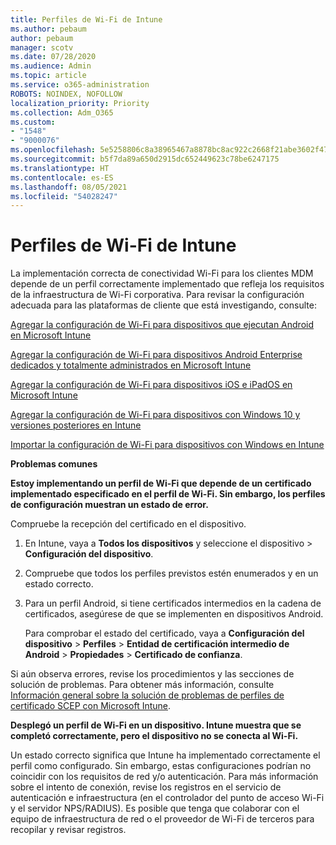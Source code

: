 ```yaml
---
title: Perfiles de Wi-Fi de Intune
ms.author: pebaum
author: pebaum
manager: scotv
ms.date: 07/28/2020
ms.audience: Admin
ms.topic: article
ms.service: o365-administration
ROBOTS: NOINDEX, NOFOLLOW
localization_priority: Priority
ms.collection: Adm_O365
ms.custom:
- "1548"
- "9000076"
ms.openlocfilehash: 5e5258806c8a38965467a8878bc8ac922c2668f21abe3602f479dcdaff8c9b5b
ms.sourcegitcommit: b5f7da89a650d2915dc652449623c78be6247175
ms.translationtype: HT
ms.contentlocale: es-ES
ms.lasthandoff: 08/05/2021
ms.locfileid: "54028247"
---
```

# <a name="intune-wi-fi-profiles"></a>Perfiles de Wi-Fi de Intune

La implementación correcta de conectividad Wi-Fi para los clientes MDM depende de un perfil correctamente implementado que refleja los requisitos de la infraestructura de Wi-Fi corporativa. Para revisar la configuración adecuada para las plataformas de cliente que está investigando, consulte: 

[Agregar la configuración de Wi-Fi para dispositivos que ejecutan Android en Microsoft Intune](https://docs.microsoft.com/intune/wi-fi-settings-android)

[Agregar la configuración de Wi-Fi para dispositivos Android Enterprise dedicados y totalmente administrados en Microsoft Intune](https://docs.microsoft.com/intune/wi-fi-settings-android-enterprise)

[Agregar la configuración de Wi-Fi para dispositivos iOS e iPadOS en Microsoft Intune](https://docs.microsoft.com/intune/wi-fi-settings-ios)

[Agregar la configuración de Wi-Fi para dispositivos con Windows 10 y versiones posteriores en Intune](https://docs.microsoft.com/intune/wi-fi-settings-windows)

[Importar la configuración de Wi-Fi para dispositivos con Windows en Intune](https://docs.microsoft.com/intune/wi-fi-settings-import-windows-8-1)

**Problemas comunes**

**Estoy implementando un perfil de Wi-Fi que depende de un certificado implementado especificado en el perfil de Wi-Fi. Sin embargo, los perfiles de configuración muestran un estado de error.**

Compruebe la recepción del certificado en el dispositivo.

1. En Intune, vaya a **Todos los dispositivos** y seleccione el dispositivo > **Configuración del dispositivo**.

2. Compruebe que todos los perfiles previstos estén enumerados y en un estado correcto.

3. Para un perfil Android, si tiene certificados intermedios en la cadena de certificados, asegúrese de que se implementen en dispositivos Android.

    Para comprobar el estado del certificado, vaya a **Configuración del dispositivo** > **Perfiles** > **Entidad de certificación intermedio de Android** > **Propiedades** > **Certificado de confianza**.

Si aún observa errores, revise los procedimientos y las secciones de solución de problemas. Para obtener más información, consulte [Información general sobre la solución de problemas de perfiles de certificado SCEP con Microsoft Intune](https://support.microsoft.com/help/4457481/troubleshooting-scep-certificate-profile-deployment-in-intune).

**Desplegó un perfil de Wi-Fi en un dispositivo. Intune muestra que se completó correctamente, pero el dispositivo no se conecta al Wi-Fi.**

Un estado correcto significa que Intune ha implementado correctamente el perfil como configurado. Sin embargo, estas configuraciones podrían no coincidir con los requisitos de red y/o autenticación. Para más información sobre el intento de conexión, revise los registros en el servicio de autenticación e infraestructura (en el controlador del punto de acceso Wi-Fi y el servidor NPS/RADIUS). Es posible que tenga que colaborar con el equipo de infraestructura de red o el proveedor de Wi-Fi de terceros para recopilar y revisar registros.